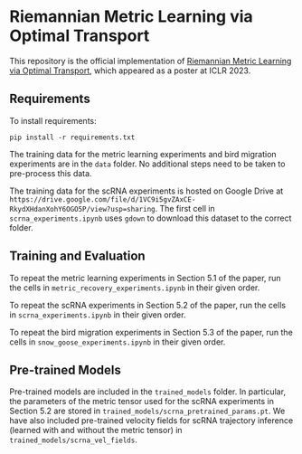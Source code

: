 # Riemannian Metric Learning via Optimal Transport

This repository is the official implementation of [Riemannian Metric Learning via Optimal Transport](https://arxiv.org/abs/2205.09244), which appeared as a poster at ICLR 2023.

## Requirements

To install requirements:

```setup
pip install -r requirements.txt
```

The training data for the metric learning experiments and bird migration experiments are in the ```data``` folder. No additional steps need to be taken to pre-process this data.

The training data for the scRNA experiments is hosted on Google Drive at ```https://drive.google.com/file/d/1VC9i5gvZAxCE-RkydXHdanXohY6OGO5P/view?usp=sharing```. The first cell in ```scrna_experiments.ipynb``` uses ```gdown``` to download this dataset to the correct folder.

## Training and Evaluation

To repeat the metric learning experiments in Section 5.1 of the paper, run the cells in ```metric_recovery_experiments.ipynb``` in their given order.

To repeat the scRNA experiments in Section 5.2 of the paper, run the cells in ```scrna_experiments.ipynb``` in their given order.

To repeat the bird migration experiments in Section 5.3 of the paper, run the cells in ```snow_goose_experiments.ipynb``` in their given order.

## Pre-trained Models

Pre-trained models are included in the ```trained_models``` folder. In particular, the parameters of the metric tensor used for the scRNA experiments in Section 5.2 are stored in ```trained_models/scrna_pretrained_params.pt```. We have also included pre-trained velocity fields for scRNA trajectory inference (learned with and without the metric tensor) in ```trained_models/scrna_vel_fields```.